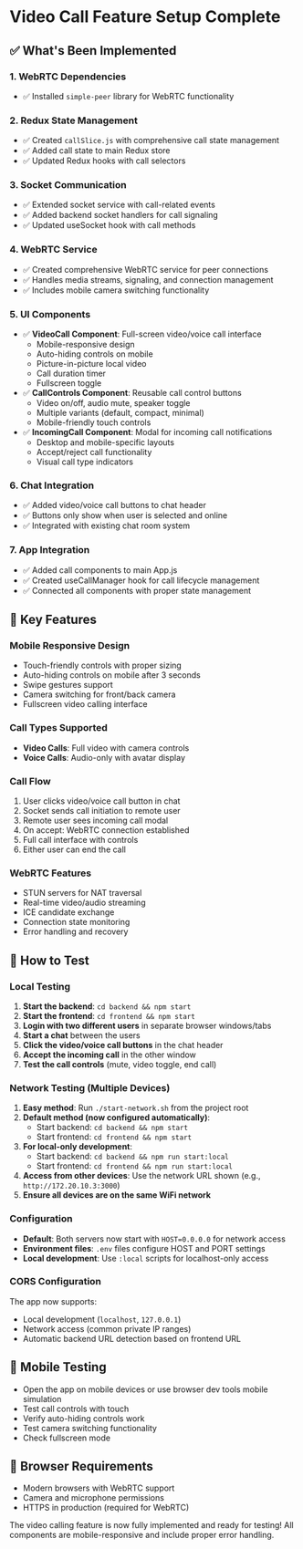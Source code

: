 # Video Call Feature Setup Complete

## ✅ What's Been Implemented

### 1. WebRTC Dependencies
- ✅ Installed `simple-peer` library for WebRTC functionality

### 2. Redux State Management
- ✅ Created `callSlice.js` with comprehensive call state management
- ✅ Added call state to main Redux store
- ✅ Updated Redux hooks with call selectors

### 3. Socket Communication
- ✅ Extended socket service with call-related events
- ✅ Added backend socket handlers for call signaling
- ✅ Updated useSocket hook with call methods

### 4. WebRTC Service
- ✅ Created comprehensive WebRTC service for peer connections
- ✅ Handles media streams, signaling, and connection management
- ✅ Includes mobile camera switching functionality

### 5. UI Components
- ✅ **VideoCall Component**: Full-screen video/voice call interface
  - Mobile-responsive design
  - Auto-hiding controls on mobile
  - Picture-in-picture local video
  - Call duration timer
  - Fullscreen toggle
- ✅ **CallControls Component**: Reusable call control buttons
  - Video on/off, audio mute, speaker toggle
  - Multiple variants (default, compact, minimal)
  - Mobile-friendly touch controls
- ✅ **IncomingCall Component**: Modal for incoming call notifications
  - Desktop and mobile-specific layouts
  - Accept/reject call functionality
  - Visual call type indicators

### 6. Chat Integration
- ✅ Added video/voice call buttons to chat header
- ✅ Buttons only show when user is selected and online
- ✅ Integrated with existing chat room system

### 7. App Integration
- ✅ Added call components to main App.js
- ✅ Created useCallManager hook for call lifecycle management
- ✅ Connected all components with proper state management

## 🎯 Key Features

### Mobile Responsive Design
- Touch-friendly controls with proper sizing
- Auto-hiding controls on mobile after 3 seconds
- Swipe gestures support
- Camera switching for front/back camera
- Fullscreen video calling interface

### Call Types Supported
- **Video Calls**: Full video with camera controls
- **Voice Calls**: Audio-only with avatar display

### Call Flow
1. User clicks video/voice call button in chat
2. Socket sends call initiation to remote user
3. Remote user sees incoming call modal
4. On accept: WebRTC connection established
5. Full call interface with controls
6. Either user can end the call

### WebRTC Features
- STUN servers for NAT traversal
- Real-time video/audio streaming
- ICE candidate exchange
- Connection state monitoring
- Error handling and recovery

## 🚀 How to Test

### Local Testing
1. **Start the backend**: `cd backend && npm start`
2. **Start the frontend**: `cd frontend && npm start`
3. **Login with two different users** in separate browser windows/tabs
4. **Start a chat** between the users
5. **Click the video/voice call buttons** in the chat header
6. **Accept the incoming call** in the other window
7. **Test the call controls** (mute, video toggle, end call)

### Network Testing (Multiple Devices)
1. **Easy method**: Run `./start-network.sh` from the project root
2. **Default method (now configured automatically)**:
   - Start backend: `cd backend && npm start`
   - Start frontend: `cd frontend && npm start`
3. **For local-only development**:
   - Start backend: `cd backend && npm run start:local`
   - Start frontend: `cd frontend && npm run start:local`
4. **Access from other devices**: Use the network URL shown (e.g., `http://172.20.10.3:3000`)
5. **Ensure all devices are on the same WiFi network**

### Configuration
- **Default**: Both servers now start with `HOST=0.0.0.0` for network access
- **Environment files**: `.env` files configure HOST and PORT settings
- **Local development**: Use `:local` scripts for localhost-only access

### CORS Configuration
The app now supports:
- Local development (`localhost`, `127.0.0.1`)
- Network access (common private IP ranges)
- Automatic backend URL detection based on frontend URL

## 📱 Mobile Testing

- Open the app on mobile devices or use browser dev tools mobile simulation
- Test call controls with touch
- Verify auto-hiding controls work
- Test camera switching functionality
- Check fullscreen mode

## 🔧 Browser Requirements

- Modern browsers with WebRTC support
- Camera and microphone permissions
- HTTPS in production (required for WebRTC)

The video calling feature is now fully implemented and ready for testing! All components are mobile-responsive and include proper error handling.